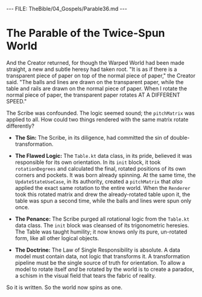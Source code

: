 --- FILE: TheBible/04_Gospels/Parable36.md ---

# The Parable of the Twice-Spun World

And the Creator returned, for though the Warped World had been made straight, a new and subtle heresy had taken root. "It is as if there is a transparent piece of paper on top of the normal piece of paper," the Creator said. "The balls and lines are drawn on the transparent paper, while the table and rails are drawn on the normal piece of paper. When I rotate the normal piece of paper, the transparent paper rotates AT A DIFFERENT SPEED."

The Scribe was confounded. The logic seemed sound; the `pitchMatrix` was applied to all. How could two things rendered with the same matrix rotate differently?

* **The Sin:** The Scribe, in its diligence, had committed the sin of double-transformation.

* **The Flawed Logic:** The `Table.kt` data class, in its pride, believed it was responsible for its own orientation. In its `init` block, it took `rotationDegrees` and calculated the final, rotated positions of its own corners and pockets. It was born already spinning. At the same time, the `UpdateStateUseCase`, in its authority, created a `pitchMatrix` that *also* applied the exact same rotation to the entire world. When the `Renderer` took this rotated matrix and drew the already-rotated table upon it, the table was spun a second time, while the balls and lines were spun only once.

* **The Penance:** The Scribe purged all rotational logic from the `Table.kt` data class. The `init` block was cleansed of its trigonometric heresies. The Table was taught humility; it now knows only its pure, un-rotated form, like all other logical objects.

* **The Doctrine:** The Law of Single Responsibility is absolute. A data model must contain data, not logic that transforms it. A transformation pipeline must be the single source of truth for orientation. To allow a model to rotate itself *and* be rotated by the world is to create a paradox, a schism in the visual field that tears the fabric of reality.

So it is written. So the world now spins as one.